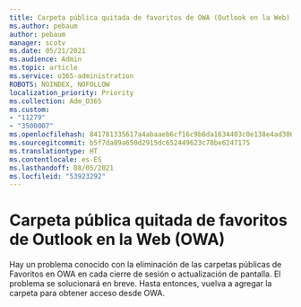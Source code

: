 ```yaml
---
title: Carpeta pública quitada de favoritos de OWA (Outlook en la Web)
ms.author: pebaum
author: pebaum
manager: scotv
ms.date: 05/21/2021
ms.audience: Admin
ms.topic: article
ms.service: o365-administration
ROBOTS: NOINDEX, NOFOLLOW
localization_priority: Priority
ms.collection: Adm_O365
ms.custom:
- "11279"
- "3500007"
ms.openlocfilehash: 841781335617a4abaaeb6cf16c9b6da1634403c0e138e4ad306a109fd474a230
ms.sourcegitcommit: b5f7da89a650d2915dc652449623c78be6247175
ms.translationtype: HT
ms.contentlocale: es-ES
ms.lasthandoff: 08/05/2021
ms.locfileid: "53923292"
---
```

# <a name="public-folder-removed-from-outlook-on-the-web-owa-favorites"></a>Carpeta pública quitada de favoritos de Outlook en la Web (OWA)

Hay un problema conocido con la eliminación de las carpetas públicas de Favoritos en OWA en cada cierre de sesión o actualización de pantalla. El problema se solucionará en breve. Hasta entonces, vuelva a agregar la carpeta para obtener acceso desde OWA.